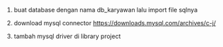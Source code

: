 1. buat database dengan nama db_karyawan lalu import file sqlnya


2. download mysql connector https://downloads.mysql.com/archives/c-j/


3. tambah mysql driver di library project
